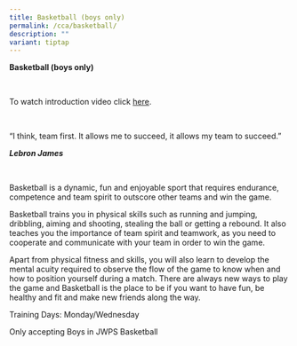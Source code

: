```yaml
---
title: Basketball (boys only)
permalink: /cca/basketball/
description: ""
variant: tiptap
---
```

<p><strong>Basketball (boys only)</strong>
</p>
<p>
<br>
</p>
<p>To watch introduction video click <a href="https://youtu.be/MZsewIvJHyE" rel="noopener noreferrer nofollow" target="_blank">here</a>.</p>
<p>
<br>
</p>
<p>“I think, team first. It allows me to succeed, it allows my team to succeed.”</p>
<p></p>
<p><strong><em>Lebron James</em></strong>
</p>
<p>
<br>
</p>
<p>Basketball is a dynamic, fun and enjoyable sport that requires endurance,
competence and team spirit to outscore other teams and win the game.
<br>
</p>
<p>Basketball trains you in physical skills such as running and jumping,
dribbling, aiming and shooting, stealing the ball or getting a rebound.
It also teaches you the importance of team spirit and teamwork, as you
need to cooperate and communicate with your team in order to win the game.
<br>
</p>
<p>Apart from physical fitness and skills, you will also learn to develop
the mental acuity required to observe the flow of the game to know when
and how to position yourself during a match. There are always new ways
to play the game and Basketball is the place to be if you want to have
fun, be healthy and fit and make new friends along the way.
<br>
</p>
<p>Training Days: Monday/Wednesday</p>
<p>Only accepting Boys in JWPS Basketball</p>